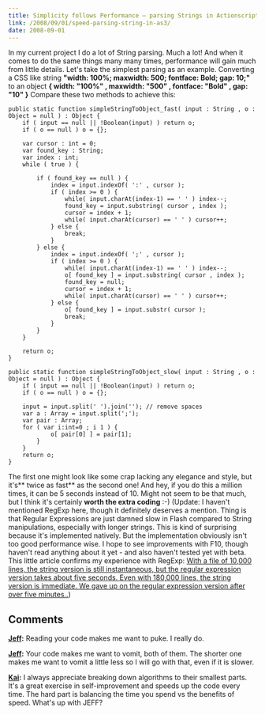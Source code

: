 ```yaml
---
title: Simplicity follows Performance – parsing Strings in Actionscript 3
link: /2008/09/01/speed-parsing-string-in-as3/
date: 2008-09-01
---
```



In my current project I do a lot of String parsing. Much a lot! And when it comes to do the same things many many times, performance will gain much from little details. Let's take the simplest parsing as an example. Converting a CSS like string **"width: 100%; maxwidth: 500; fontface: Bold; gap: 10;"** to an object **{ width: "100%" , maxwidth: "500" , fontface: "Bold" , gap: "10" }** Compare these two methods to achieve this: 
    
    
    public static function simpleStringToObject_fast( input : String , o : Object = null ) : Object {
    	if ( input == null || !Boolean(input) ) return o;
    	if ( o == null ) o = {};
    
    	var cursor : int = 0;
    	var found_key : String;
    	var index : int;
    	while ( true ) {
    
    		if ( found_key == null ) {
    			index = input.indexOf( ':' , cursor );
    			if ( index >= 0 ) {
    				while( input.charAt(index-1) == ' ' ) index--;
    				found_key = input.substring( cursor , index );
    				cursor = index + 1;
    				while( input.charAt(cursor) == ' ' ) cursor++;
    			} else {
    				break;
    			}
    		} else {
    			index = input.indexOf( ';' , cursor );
    			if ( index >= 0 ) {
    				while( input.charAt(index-1) == ' ' ) index--;
    				o[ found_key ] = input.substring( cursor , index );
    				found_key = null;
    				cursor = index + 1;
    				while( input.charAt(cursor) == ' ' ) cursor++;
    			} else {
    				o[ found_key ] = input.substr( cursor );
    				break;
    			}
    		}
    	}
    
    	return o;
    }
    
    public static function simpleStringToObject_slow( input : String , o : Object = null ) : Object {
    	if ( input == null || !Boolean(input) ) return o;
    	if ( o == null ) o = {};
    
    	input = input.split(' ').join(''); // remove spaces
    	var a : Array = input.split(';');
    	var pair : Array;
    	for ( var i:int=0 ; i 1 ) {
    			o[ pair[0] ] = pair[1];
    		}
    	}
    	return o;
    }

The first one might look like some crap lacking any elegance and style, but it's** twice as fast** as the second one! And hey, if you do this a million times, it can be 5 seconds instead of 10. Might not seem to be that much, but I think it's certainly **worth the extra coding** :-) (Update: I haven't mentioned RegExp here, though it definitely deserves a mention. Thing is that Regular Expressions are just damned slow in Flash compared to String manipulations, especially with longer strings. This is kind of surprising because it's implemented natively. But the implementation obviously isn't too good performance wise. I hope to see improvements with F10, though haven't read anything about it yet - and also haven't tested yet with beta. This little article confirms my experience with RegExp: [With a file of 10,000 lines, the string version is still instantaneous, but the regular expression version takes about five seconds. Even with 180,000 lines, the string version is immediate. We gave up on the regular expression version after over five minutes..](http://www.mischel.com/diary/2006/07/12.htm))

## Comments

**[Jeff](#5 "2008-10-07 04:59:58"):** Reading your code makes me want to puke. I really do.

**[Jeff](#6 "2008-10-07 05:01:42"):** Your code makes me want to vomit, both of them. The shorter one makes me want to vomit a little less so I will go with that, even if it is slower.

**[Kai](#66 "2009-09-21 21:38:30"):** I always appreciate breaking down algorithms to their smallest parts. It's a great exercise in self-improvement and speeds up the code every time. The hard part is balancing the time you spend vs the benefits of speed. What's up with JEFF?

